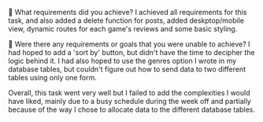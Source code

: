 🎯 What requirements did you achieve?
I achieved all requirements for this task, and also added a delete function for posts, added deskptop/mobile view, dynamic routes for each game's reviews and some basic styling.

🎯 Were there any requirements or goals that you were unable to achieve?
I had hoped to add a 'sort by' button, but didn't have the time to decipher the logic behind it.
I had also hoped to use the genres option I wrote in my database tables, but couldn't figure out how to send data to two different tables using only one form.

Overall, this task went very well but I failed to add the complexities I would have liked, mainly due to a busy schedule during the week off and partially because of the way I chose to allocate data to the different database tables.
